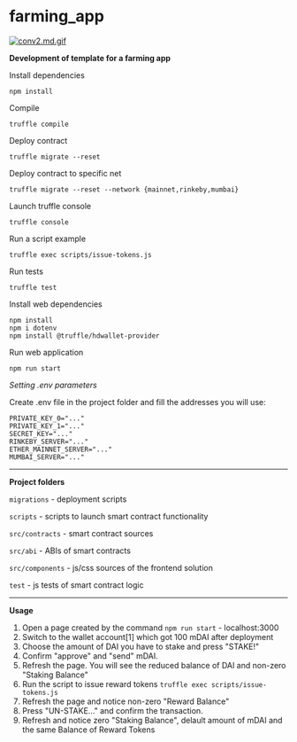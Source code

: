 # farming_app

[![conv2.md.gif](https://s7.gifyu.com/images/conv2.md.gif)](https://gifyu.com/image/SpCzl)

**Development of template for a farming app**


Install dependencies
```
npm install
```

Compile
```
truffle compile
```

Deploy contract
```
truffle migrate --reset
```

Deploy contract to specific net
```
truffle migrate --reset --network {mainnet,rinkeby,mumbai} 
```

Launch truffle console
```
truffle console
```

Run a script example
```
truffle exec scripts/issue-tokens.js
```

Run tests
```
truffle test 
```

Install web dependencies
```
npm install
npm i dotenv
npm install @truffle/hdwallet-provider
```

Run web application
```
npm run start
```

*Setting .env parameters*

Create .env file in the project folder and fill the addresses you will use:
```
PRIVATE_KEY_0="..."
PRIVATE_KEY_1="..."
SECRET_KEY="..."
RINKEBY_SERVER="..."
ETHER_MAINNET_SERVER="..."
MUMBAI_SERVER="..."
```


---
**Project folders**

`migrations` - deployment scripts

`scripts` - scripts to launch smart contract functionality

`src/contracts` - smart contract sources

`src/abi` - ABIs of smart contracts

`src/components` - js/css sources of the frontend solution

`test` - js tests of smart contract logic

---
**Usage**

1. Open a page created by the command `npm run start` - localhost:3000
2. Switch to the wallet account[1] which got 100 mDAI after deployment
3. Choose the amount of DAI you have to stake and press "STAKE!"
4. Confirm "approve" and "send" mDAI.
5. Refresh the page. You will see the reduced balance of DAI and non-zero "Staking Balance" 
6. Run the script to issue reward tokens `truffle exec scripts/issue-tokens.js`
7. Refresh the page and notice non-zero "Reward Balance"
8. Press "UN-STAKE..." and confirm the transaction.
9. Refresh and notice zero "Staking Balance", delault amount of mDAI and the same Balance of Reward Tokens

